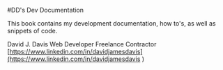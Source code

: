 #DD's Dev Documentation

This book contains my development documentation, how to's, as well as snippets of code.

David J. Davis
Web Developer Freelance Contractor
[https://www.linkedin.com/in/davidjamesdavis](https://www.linkedin.com/in/davidjamesdavis
)

